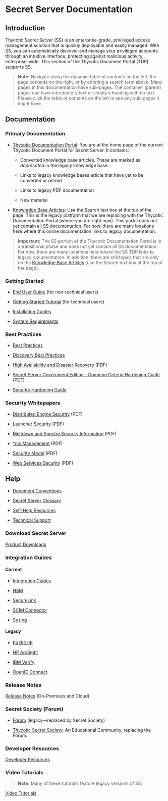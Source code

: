 [title]: # (Secret Server Documentation)
[tags]: #
[priority]: # (1000)

# Secret Server Documentation

## Introduction

Thycotic Secret Server (SS) is an enterprise-grade, privileged access management solution that is quickly deployable and easily managed. With SS, you can automatically discover and manage your privileged accounts through an intuitive interface, protecting against malicious activity, enterprise-wide. This section of the Thycotic Document Portal (TDP) supports SS.

> **Note:** Navigate using the dynamic table of contents on the left, the page contents on the right, or by entering a search term above. Many pages in this documentation have sub-pages. The container (parent) pages can have introductory text or simply a heading with no text. Please click the table of contents on the left to see any sub-pages it might have.

## Documentation

### Primary Documentation

- [Thycotic Documentation Portal](https://docs.thycotic.com/ss/): You are at the home page of the current Thycotic Document Portal for Secret Server. It contains:

  - Converted knowledge base articles. These are marked as *deprecated* in the legacy knowledge base.

  - Links to legacy knowledge bases article that have yet to be converted or retired

  - Links to legacy PDF documentation

  - New material

- [Knowledge Base Articles](https://thycotic.force.com/support/s/topic/0TO370000008fpDGAQ/secret-server): Use the Search text box at the top of the page. This is the legacy platform that we are replacing with the Thycotic Documentation Portal (where you are right now). This portal does not yet contain all SS documentation. For now, there are many locations here where this online documentation links to legacy documentation.

>**Important:** The SS portion of the Thycotic Documentation Portal is in a transitional phase and does not yet contain all SS documentation. For now, there are many locations here where the SS TDP links to legacy documentation. In addition, there are still topics that are only on the [Knowledge Base Articles](https://thycotic.force.com/support/s/topic/0TO370000008fpDGAQ/secret-server) (use the Search text box at the top of the page).

### Getting Started

- [End User Guide](./secret-server-end-user-guide/index.md) (for non-technical users)

- [Getting Started Tutorial](./getting-started-tutorial/index.md) (for technical users)

- [Installation Guides](./secret-server-setup/installation/index.md)

- [System Requirements](./secret-server-setup/system-requirements/index.md)

### Best Practices

- [Best Practices](./best-practices/index.md)

- [Discovery Best Practices](./discovery/discovery-best-practices/index.md)

- [High Availability and Disaster Recovery](https://updates.thycotic.net/secretserver/documents/SS_DRGuide.pdf) (PDF)

- [Secret Server Government Edition—Common Criteria Hardening Guide](https://updates.thycotic.net/secretserver/documents/gov/SS_CommonCriteria_HardeningGuide_v10.pdf) (PDF)

- [Security Hardening Guide](./security-hardening/security-hardening-guide/index.md)

### Security Whitepapers
- [Distributed Engine Security](https://updates.thycotic.net/secretserver/documents/SS_Sec_DistributedEngine.pdf) (PDF)

- [Launcher Security](https://updates.thycotic.net/secretserver/documents/SS_Sec_Launcher.pdf) (PDF)

- [Meltdown and Spectre Security Information](https://updates.thycotic.net/secretserver/documents/SS_Sec_MeltdownAndSpectre.pdf) (PDF)

- [\*nix Management](https://updates.thycotic.net/secretserver/documents/SS_Sec_nixManagement.pdf) (PDF)

- [Security Model](https://updates.thycotic.net/secretserver/documents/SS_Security_Model.pdf) (PDF)

- [Web Services Security](https://updates.thycotic.net/secretserver/documents/SS_Sec_WebServices.pdf) (PDF)

## Help

- [Document Conventions](./help/document-conventions/index.md)

- [Secret Server Glossary](./help/secret-server-glossary/index.md)

- [Self-Help Resources](./help/self-help-resources/index.md)

- [Technical Support](./help/technical-support/index.md)

### Download Secret Server

[Product Downloads](https://thycotic.force.com/support/s/product-download)

### Integration Guides

#### Current

- [Integration Guides](https://docs.thycotic.com/ssi)

- [HSM](./security-hardening/hsm-integration/index.md)

- [SecureLink](https://www.securelink.com/thycotic-integration/)

- [SCIM Connector](https://docs.thycotic.com/scim/2.5.0/index.md)

- [Syslog](./events-and-alerts/secure-syslog-cef/index.md)

#### Legacy

- [F5 BIG-IP](https://thycotic.force.com/support/s/article/F5-BIG-IP-Integration)

- [HP ArcSight](https://thycotic.force.com/support/s/article/HP-ArcSight-Integration)

- [IBM Verify](https://thycotic.force.com/support/s/article/IBM-Verify-Gateway-Integration)

- [OpenID Connect](https://thycotic.force.com/support/s/article/OpenID-Connect-Integration)


### Release Notes

[Release Notes](./release-notes/index.md) (On-Premises and Cloud)

### Secret Society (Forum)

- [Forum](https://thycotic.force.com/support/s/topic/0TO370000008fpDGAQ/secret-server) (legacy—replaced by Secret Society)

- [Thycotic Secret Society](https://thycotic.com/community/secret-society/): An Educational Community, replacing the Forum.

### Developer Resources

[Developer Resources](./developer-resources/index.md)

### Video Tutorials

> **Note:** Many of these tutorials feature legacy versions of SS.

[Video Tutorials](https://thycotic.force.com/support/s/videos)